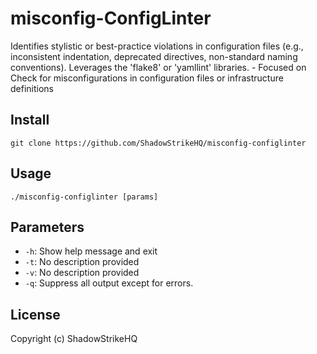 # misconfig-ConfigLinter
Identifies stylistic or best-practice violations in configuration files (e.g., inconsistent indentation, deprecated directives, non-standard naming conventions). Leverages the 'flake8' or 'yamllint' libraries. - Focused on Check for misconfigurations in configuration files or infrastructure definitions

## Install
`git clone https://github.com/ShadowStrikeHQ/misconfig-configlinter`

## Usage
`./misconfig-configlinter [params]`

## Parameters
- `-h`: Show help message and exit
- `-t`: No description provided
- `-v`: No description provided
- `-q`: Suppress all output except for errors.

## License
Copyright (c) ShadowStrikeHQ
